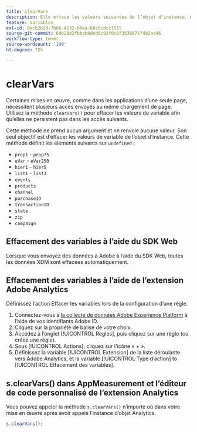 ```yaml
---
title: clearVars
description: Elle efface les valeurs suivantes de l’objet d’instance. Cette fonction supprime les éléments (en les définissant comme « undefined »).
feature: Variables
exl-id: 8ecb2b2d-7b66-4232-b0ea-b8c6cdcc1515
source-git-commit: 6de20d2fbbab6ded6c92f0c6f3536671f4b2ae46
workflow-type: tm+mt
source-wordcount: '199'
ht-degree: 72%

---
```


# clearVars

Certaines mises en œuvre, comme dans les applications d’une seule page, nécessitent plusieurs accès envoyés au même chargement de page. Utilisez la méthode `clearVars()` pour effacer les valeurs de variable afin qu’elles ne persistent pas dans les accès suivants.

Cette méthode ne prend aucun argument et ne renvoie aucune valeur. Son seul objectif est d’effacer les valeurs de variable de l’objet d’instance. Cette méthode définit les éléments suivants sur `undefined` :

* `prop1` - `prop75`
* `eVar` - `eVar250`
* `hier1` - `hier5`
* `list1` - `list3`
* `events`
* `products`
* `channel`
* `purchaseID`
* `transactionID`
* `state`
* `zip`
* `campaign`

## Effacement des variables à l’aide du SDK Web

Lorsque vous envoyez des données à Adobe à l’aide du SDK Web, toutes les données XDM sont effacées automatiquement.

## Effacement des variables à l’aide de l’extension Adobe Analytics

Définissez l’action Effacer les variables lors de la configuration d’une règle.

1. Connectez-vous à [la collecte de données Adobe Experience Platform](https://experience.adobe.com/data-collection) à l’aide de vos identifiants Adobe ID.
2. Cliquez sur la propriété de balise de votre choix.
3. Accédez à l’onglet [!UICONTROL Règles], puis cliquez sur une règle (ou créez une règle).
4. Sous [!UICONTROL Actions], cliquez sur l’icône « + ».
5. Définissez la variable [!UICONTROL Extension] de la liste déroulante vers Adobe Analytics, et la variable [!UICONTROL Type d’action] to [!UICONTROL Effacement des variables].

## s.clearVars() dans AppMeasurement et l’éditeur de code personnalisé de l’extension Analytics

Vous pouvez appeler la méthode `s.clearVars()` n’importe où dans votre mise en œuvre après avoir appelé l’instance d’objet Analytics.

```js
s.clearVars();
```
